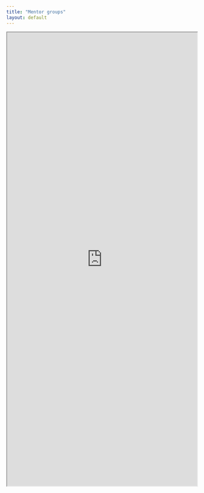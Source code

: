 ```yaml
---
title: "Mentor groups"
layout: default
---
```


<iframe src= "https://docs.google.com/spreadsheets/d/19xyk5BQ4U6iXJldYuP1F2Hn3xCwacqJEY42k81Dh4s0/pubhtml?widget=true&amp;headers=false" style="width:100%; height:1200px;  overflow: scroll; "></iframe>
